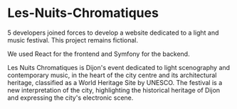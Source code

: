 # Les-Nuits-Chromatiques


5 developers joined forces to develop a website dedicated to a light and music festival. 
This project remains fictional. 

We used React for the frontend and Symfony for the backend. 

Les Nuits Chromatiques is Dijon's event dedicated to light scenography and contemporary music, in the heart of the city centre and its architectural heritage, classified as a World Heritage Site by UNESCO.
The festival is a new interpretation of the city, highlighting the historical heritage of Dijon and expressing the city's electronic scene.
